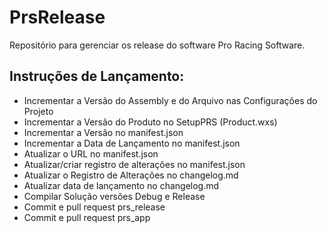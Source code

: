 PrsRelease
==========

Repositório para gerenciar os release do software Pro Racing Software.

## Instruções de Lançamento:

- Incrementar a Versão do Assembly e do Arquivo nas Configurações do Projeto
- Incrementar a Versão do Produto no SetupPRS (Product.wxs)
- Incrementar a Versão no manifest.json
- Incrementar a Data de Lançamento no manifest.json
- Atualizar o URL no manifest.json
- Atualizar/criar registro de alterações no manifest.json
- Atualizar o Registro de Alterações no changelog.md
- Atualizar data de lançamento no changelog.md
- Compilar Solução versões Debug e Release
- Commit e pull request prs_release
- Commit e pull request prs_app